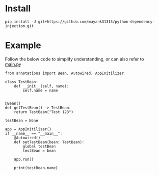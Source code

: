 # Install

    pip install -U git+https://github.com/mayank31313/python-dependency-injection.git
    
# Example    
Follow the below code to simplify understanding, or can also refer to [main.py](main.py)
    
    from annotations import Bean, Autowired, AppInitilizer
    
    class TestBean:
        def __init__(self, name):
            self.name = name
    
    
    @Bean()
    def getTestBean() -> TestBean:
        return TestBean("Test 123")
    
    testBean = None
    
    app = AppInitilizer()
    if __name__ == "__main__":
        @Autowired()
        def setTestBean(bean: TestBean):
            global testBean
            testBean = bean
    
        app.run()
    
        print(testBean.name)
